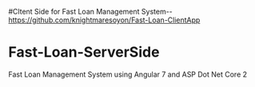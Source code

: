 #Cltent Side for Fast Loan Management System-- https://github.com/knightmaresoyon/Fast-Loan-ClientApp
# Fast-Loan-ServerSide
Fast Loan Management System using Angular 7 and ASP Dot Net Core 2
